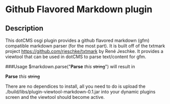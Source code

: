 # Github Flavored Markdown plugin

## Description
This dotCMS osgi plugin provides a github flavored markdown (gfm) compatible markdown parser (for the most part).  It is built off of the txtmark project  https://github.com/rjeschke/txtmark by René Jeschke.  It provides a viewtool that can be used in dotCMS to parse text/content for gfm.

###Usage
$markdown.parse("**Parse** *this* ~~string~~") will result in

**Parse** *this* ~~string~~

There are no dependices to install, all you need to do is upload the ./build/libs/plugin-viewtool-markdown-0.1.jar into your dynamic plugins screen and the viewtool should become active.



